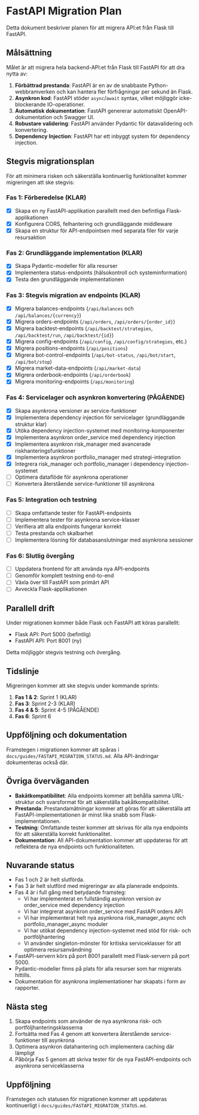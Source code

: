 # FastAPI Migration Plan

Detta dokument beskriver planen för att migrera API:et från Flask till FastAPI.

## Målsättning

Målet är att migrera hela backend-API:et från Flask till FastAPI för att dra nytta av:

1. **Förbättrad prestanda**: FastAPI är en av de snabbaste Python-webbramverken och kan hantera fler förfrågningar per sekund än Flask.
2. **Asynkron kod**: FastAPI stöder `async`/`await` syntax, vilket möjliggör icke-blockerande IO-operationer.
3. **Automatisk dokumentation**: FastAPI genererar automatiskt OpenAPI-dokumentation och Swagger UI.
4. **Robustare validering**: FastAPI använder Pydantic för datavalidering och konvertering.
5. **Dependency Injection**: FastAPI har ett inbyggt system för dependency injection.

## Stegvis migrationsplan

För att minimera risken och säkerställa kontinuerlig funktionalitet kommer migreringen att ske stegvis:

### Fas 1: Förberedelse (KLAR)

- [x] Skapa en ny FastAPI-applikation parallellt med den befintliga Flask-applikationen
- [x] Konfigurera CORS, felhantering och grundläggande middleware
- [x] Skapa en struktur för API-endpointsen med separata filer för varje resursaktion

### Fas 2: Grundläggande implementation (KLAR)

- [x] Skapa Pydantic-modeller för alla resurser
- [x] Implementera status-endpoints (hälsokontroll och systeminformation)
- [x] Testa den grundläggande implementationen

### Fas 3: Stegvis migration av endpoints (KLAR)

- [x] Migrera balances-endpoints (`/api/balances` och `/api/balances/{currency}`)
- [x] Migrera orders-endpoints (`/api/orders`, `/api/orders/{order_id}`)
- [x] Migrera backtest-endpoints (`/api/backtest/strategies`, `/api/backtest/run`, `/api/backtest/{id}`)
- [x] Migrera config-endpoints (`/api/config`, `/api/config/strategies`, etc.)
- [x] Migrera positions-endpoints (`/api/positions`)
- [x] Migrera bot-control-endpoints (`/api/bot-status`, `/api/bot/start`, `/api/bot/stop`)
- [x] Migrera market-data-endpoints (`/api/market-data`)
- [x] Migrera orderbook-endpoints (`/api/orderbook`)
- [x] Migrera monitoring-endpoints (`/api/monitoring`)

### Fas 4: Servicelager och asynkron konvertering (PÅGÅENDE)

- [x] Skapa asynkrona versioner av service-funktioner
- [x] Implementera dependency injection för servicelager (grundläggande struktur klar)
- [x] Utöka dependency injection-systemet med monitoring-komponenter
- [x] Implementera asynkron order_service med dependency injection
- [x] Implementera asynkron risk_manager med avancerade riskhanteringsfunktioner
- [x] Implementera asynkron portfolio_manager med strategi-integration
- [x] Integrera risk_manager och portfolio_manager i dependency injection-systemet
- [ ] Optimera dataflöde för asynkrona operationer
- [ ] Konvertera återstående service-funktioner till asynkrona

### Fas 5: Integration och testning

- [ ] Skapa omfattande tester för FastAPI-endpoints
- [ ] Implementera tester för asynkrona service-klasser
- [ ] Verifiera att alla endpoints fungerar korrekt
- [ ] Testa prestanda och skalbarhet
- [ ] Implementera lösning för databasanslutningar med asynkrona sessioner

### Fas 6: Slutlig övergång

- [ ] Uppdatera frontend för att använda nya API-endpoints
- [ ] Genomför komplett testning end-to-end
- [ ] Växla över till FastAPI som primärt API
- [ ] Avveckla Flask-applikationen

## Parallell drift

Under migrationen kommer både Flask och FastAPI att köras parallellt:

- Flask API: Port 5000 (befintlig)
- FastAPI API: Port 8001 (ny)

Detta möjliggör stegvis testning och övergång.

## Tidslinje

Migreringen kommer att ske stegvis under kommande sprints:

1. **Fas 1 & 2**: Sprint 1 (KLAR)
2. **Fas 3**: Sprint 2-3 (KLAR)
3. **Fas 4 & 5**: Sprint 4-5 (PÅGÅENDE)
4. **Fas 6**: Sprint 6

## Uppföljning och dokumentation

Framstegen i migrationen kommer att spåras i `docs/guides/FASTAPI_MIGRATION_STATUS.md`. Alla API-ändringar dokumenteras också där.

## Övriga överväganden

- **Bakåtkompatibilitet**: Alla endpoints kommer att behålla samma URL-struktur och svarsformat för att säkerställa bakåtkompatibilitet.
- **Prestanda**: Prestandamätningar kommer att göras för att säkerställa att FastAPI-implementationen är minst lika snabb som Flask-implementationen.
- **Testning**: Omfattande tester kommer att skrivas för alla nya endpoints för att säkerställa korrekt funktionalitet.
- **Dokumentation**: All API-dokumentation kommer att uppdateras för att reflektera de nya endpoints och funktionaliteten.

## Nuvarande status

- Fas 1 och 2 är helt slutförda.
- Fas 3 är helt slutförd med migreringar av alla planerade endpoints.
- Fas 4 är i full gång med betydande framsteg:
  - Vi har implementerat en fullständig asynkron version av order_service med dependency injection
  - Vi har integrerat asynkron order_service med FastAPI orders API
  - Vi har implementerat helt nya asynkrona risk_manager_async och portfolio_manager_async moduler
  - Vi har utökat dependency injection-systemet med stöd för risk- och portföljhantering
  - Vi använder singleton-mönster för kritiska serviceklasser för att optimera resursanvändning
- FastAPI-servern körs på port 8001 parallellt med Flask-servern på port 5000.
- Pydantic-modeller finns på plats för alla resurser som har migrerats hittills.
- Dokumentation för asynkrona implementationer har skapats i form av rapporter.

## Nästa steg

1. Skapa endpoints som använder de nya asynkrona risk- och portföljhanteringsklasserna
2. Fortsätta med Fas 4 genom att konvertera återstående service-funktioner till asynkrona
3. Optimera asynkron datahantering och implementera caching där lämpligt
4. Påbörja Fas 5 genom att skriva tester för de nya FastAPI-endpoints och asynkrona serviceklasserna

## Uppföljning

Framstegen och statusen för migrationen kommer att uppdateras kontinuerligt i `docs/guides/FASTAPI_MIGRATION_STATUS.md`. 